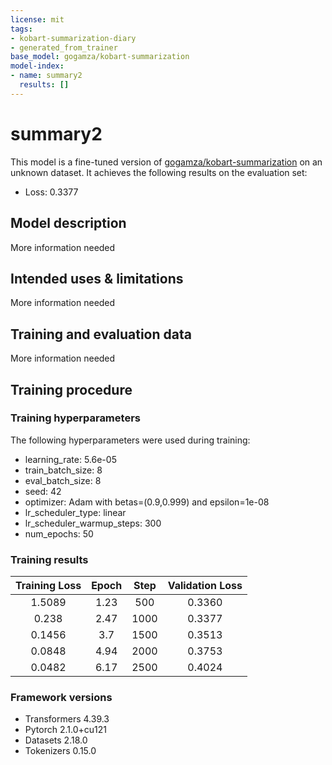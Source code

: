 ```yaml
---
license: mit
tags:
- kobart-summarization-diary
- generated_from_trainer
base_model: gogamza/kobart-summarization
model-index:
- name: summary2
  results: []
---
```


<!-- This model card has been generated automatically according to the information the Trainer had access to. You
should probably proofread and complete it, then remove this comment. -->

# summary2

This model is a fine-tuned version of [gogamza/kobart-summarization](https://huggingface.co/gogamza/kobart-summarization) on an unknown dataset.
It achieves the following results on the evaluation set:
- Loss: 0.3377

## Model description

More information needed

## Intended uses & limitations

More information needed

## Training and evaluation data

More information needed

## Training procedure

### Training hyperparameters

The following hyperparameters were used during training:
- learning_rate: 5.6e-05
- train_batch_size: 8
- eval_batch_size: 8
- seed: 42
- optimizer: Adam with betas=(0.9,0.999) and epsilon=1e-08
- lr_scheduler_type: linear
- lr_scheduler_warmup_steps: 300
- num_epochs: 50

### Training results

| Training Loss | Epoch | Step | Validation Loss |
|:-------------:|:-----:|:----:|:---------------:|
| 1.5089        | 1.23  | 500  | 0.3360          |
| 0.238         | 2.47  | 1000 | 0.3377          |
| 0.1456        | 3.7   | 1500 | 0.3513          |
| 0.0848        | 4.94  | 2000 | 0.3753          |
| 0.0482        | 6.17  | 2500 | 0.4024          |


### Framework versions

- Transformers 4.39.3
- Pytorch 2.1.0+cu121
- Datasets 2.18.0
- Tokenizers 0.15.0
